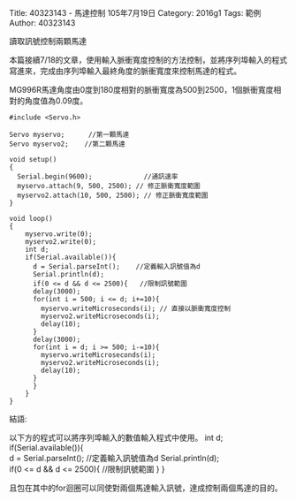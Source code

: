 Title: 40323143 -  馬達控制  105年7月19日
Category: 2016g1
Tags: 範例
Author: 40323143

讀取訊號控制兩顆馬達
<!-- PELICAN_END_SUMMARY -->

本篇接續7/18的文章，使用輸入脈衝寬度控制的方法控制，並將序列埠輸入的程式寫進來，完成由序列埠輸入最終角度的脈衝寬度來控制馬達的程式。

MG996R馬達角度由0度到180度相對的脈衝寬度為500到2500，1個脈衝寬度相對的角度值為0.09度。

    #include <Servo.h> 
    
    Servo myservo;      //第一顆馬達
    Servo myservo2;    //第二顆馬達
    
    void setup() 
    { 
      Serial.begin(9600);             //通訊速率
      myservo.attach(9, 500, 2500); // 修正脈衝寬度範圍
      myservo2.attach(10, 500, 2500); // 修正脈衝寬度範圍
    } 
    
    void loop() 
    { 
        myservo.write(0);      
        myservo2.write(0); 
        int d;
        if(Serial.available()){           
          d = Serial.parseInt();    //定義輸入訊號值為d
          Serial.println(d);            
          if(0 <= d && d <= 2500){   //限制訊號範圍
          delay(3000);
          for(int i = 500; i <= d; i+=10){  
            myservo.writeMicroseconds(i); // 直接以脈衝寬度控制
            myservo2.writeMicroseconds(i);
            delay(10);
          }
          delay(3000);
          for(int i = d; i >= 500; i-=10){
            myservo.writeMicroseconds(i);
            myservo2.writeMicroseconds(i);
            delay(10);
          }
          }
        }
    }


結語:

以下方的程式可以將序列埠輸入的數值輸入程式中使用。
    int d;
    if(Serial.available()){           
    d = Serial.parseInt();    //定義輸入訊號值為d
    Serial.println(d);            
    if(0 <= d && d <= 2500){   //限制訊號範圍
        }
    }

且包在其中的for迴圈可以同使對兩個馬達輸入訊號，達成控制兩個馬達的目的。   




